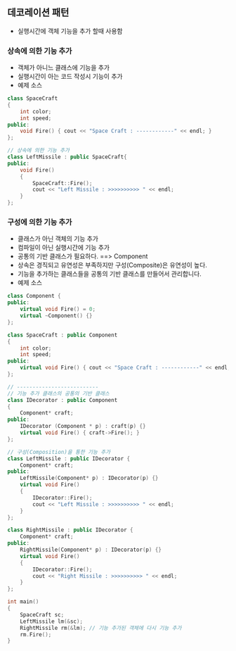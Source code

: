 ## 데코레이션 패턴
* 실행시간에 객체 기능을 추가 할때 사용함 

### 상속에 의한 기능 추가
* 객체가 아니느 클래스에 기능을 추가
* 실행시간이 아는 코드 작성시 기능이 추가
* 예제 소스
```c++
class SpaceCraft
{
    int color;
    int speed;
public:
    void Fire() { cout << "Space Craft : ------------" << endl; }
};

// 상속에 의한 기능 추가
class LeftMissile : public SpaceCraft{
public:
    void Fire()
    {
        SpaceCraft::Fire();
        cout << "Left Missile : >>>>>>>>>> " << endl;
    }
};
```

### 구성에 의한 기능 추가
* 클래스가 아닌 객체의 기능 추가
* 컴파일이 아닌 실행시간에 기능 추가
* 공통의 기반 클래스가 필요하다. ==> Component
* 상속은 경직되고 유연성은 부족하지만 구성(Composite)은 유연성이 높다.
* 기능을 추가하는 클래스들을 공통의 기반 클래스를 만들어서 관리합니다. 
* 예제 소스
```c++
class Component {
public:
    virtual void Fire() = 0;
    virtual ~Component() {}
};

class SpaceCraft : public Component
{
    int color;
    int speed;
public:
    virtual void Fire() { cout << "Space Craft : ------------" << endl; }
};

// --------------------------
// 기능 추가 클래스의 공통의 기반 클래스
class IDecorator : public Component
{
    Component* craft;
public:
    IDecorator (Component * p) : craft(p) {}
    virtual void Fire() { craft->Fire(); }
};

// 구성(Composition)을 통한 기능 추가
class LeftMissile : public IDecorator {
    Component* craft;
public:
    LeftMissile(Component* p) : IDecorator(p) {}
    virtual void Fire()
    {
        IDecorator::Fire();
        cout << "Left Missile : >>>>>>>>>> " << endl;
    }
};

class RightMissile : public IDecorator {
    Component* craft;
public:
    RightMissile(Component* p) : IDecorator(p) {}
    virtual void Fire()
    {
        IDecorator::Fire();
        cout << "Right Missile : >>>>>>>>>> " << endl;
    }
};

int main()
{      
    SpaceCraft sc;
    LeftMissile lm(&sc);
    RightMissile rm(&lm); // 기능 추가된 객체에 다시 기능 추가
    rm.Fire();
}
```